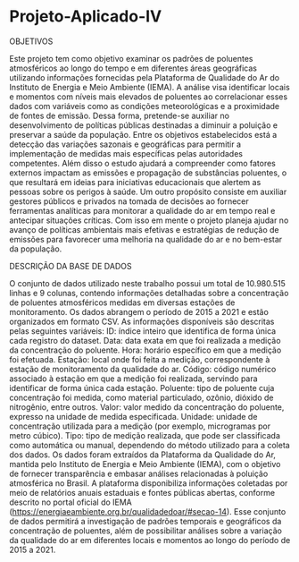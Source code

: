 # Projeto-Aplicado-IV

OBJETIVOS

Este projeto tem como objetivo examinar os padrões de poluentes 
atmosféricos ao longo do tempo e em diferentes áreas geográficas utilizando 
informações fornecidas pela Plataforma de Qualidade do Ar do Instituto de Energia e 
Meio Ambiente (IEMA). A análise visa identificar locais e momentos com níveis mais 
elevados de poluentes ao correlacionar esses dados com variáveis como as 
condições meteorológicas e a proximidade de fontes de emissão. Dessa forma, 
pretende-se auxiliar no desenvolvimento de políticas públicas destinadas a diminuir 
a poluição e preservar a saúde da população. Entre os objetivos estabelecidos está 
a detecção das variações sazonais e geográficas para permitir a implementação de 
medidas mais específicas pelas autoridades competentes. Além disso o estudo 
ajudará a compreender como fatores externos impactam as emissões e propagação 
de substâncias poluentes, o que resultará em ideias para iniciativas educacionais 
que alertem as pessoas sobre os perigos à saúde. Um outro propósito consiste em 
auxiliar gestores públicos e privados na tomada de decisões ao fornecer ferramentas 
analíticas para monitorar a qualidade do ar em tempo real e antecipar situações 
críticas. Com isso em mente o projeto planeja ajudar no avanço de políticas 
ambientais mais efetivas e estratégias de redução de emissões para favorecer uma 
melhoria na qualidade do ar e no bem-estar da população.

DESCRIÇÃO DA BASE DE DADOS

O conjunto de dados utilizado neste trabalho possui um total de 10.980.515 
linhas e 9 colunas, contendo informações detalhadas sobre a concentração de 
poluentes atmosféricos medidas em diversas estações de monitoramento. Os dados 
abrangem o período de 2015 a 2021 e estão organizados em formato CSV. 
As informações disponíveis são descritas pelas seguintes variáveis:
ID: índice inteiro que identifica de forma única cada registro do dataset.
Data: data exata em que foi realizada a medição da concentração do poluente.
Hora: horário específico em que a medição foi efetuada.
Estação: local onde foi feita a medição, correspondente à estação de monitoramento 
da qualidade do ar.
Código: código numérico associado à estação em que a medição foi realizada, 
servindo para identificar de forma única cada estação.
Poluente: tipo de poluente cuja concentração foi medida, como material particulado, 
ozônio, dióxido de nitrogênio, entre outros.
Valor: valor medido da concentração do poluente, expresso na unidade de medida 
especificada.
Unidade: unidade de concentração utilizada para a medição (por exemplo, 
microgramas por metro cúbico).
Tipo: tipo de medição realizada, que pode ser classificada como automática ou 
manual, dependendo do método utilizado para a coleta dos dados.
Os dados foram extraídos da Plataforma da Qualidade do Ar, mantida pelo 
Instituto de Energia e Meio Ambiente (IEMA), com o objetivo de fornecer 
transparência e embasar análises relacionadas à poluição atmosférica no Brasil. A 
plataforma disponibiliza informações coletadas por meio de relatórios anuais 
estaduais e fontes públicas abertas, conforme descrito no portal oficial do IEMA 
(https://energiaeambiente.org.br/qualidadedoar/#secao-14).
Esse conjunto de dados permitirá a investigação de padrões temporais e 
geográficos da concentração de poluentes, além de possibilitar análises sobre a 
variação da qualidade do ar em diferentes locais e momentos ao longo do período 
de 2015 a 2021.

